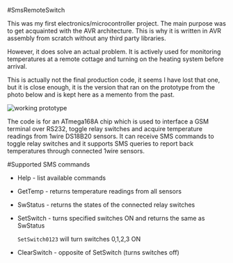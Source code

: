 #SmsRemoteSwitch

This was my first electronics/microcontroller project. The main purpose was to get acquainted with the AVR architecture. This is why it is written in AVR assembly from scratch without any third party libraries.

However, it does solve an actual problem. It is actively used for monitoring temperatures at a remote cottage and turning on the heating system before arrival.

This is actually not the final production code, it seems I have lost that one, but it is close enough, it is the version that ran on the prototype from the photo below and is kept here as a memento from the past.

![working prototype](https://raw.github.com/pingec/SmsRemoteSwitch/master/photo/prototype.jpg)

The code is for an ATmega168A chip which is used to interface a GSM terminal over RS232, toggle relay switches and acquire temperature readings from 1wire DS18B20 sensors. 
It can receive SMS commands to toggle relay switches and it supports SMS queries to report back temperatures through connected 1wire sensors.

#Supported SMS commands
- Help - list available commands
- GetTemp - returns temperature readings from all sensors
- SwStatus - returns the states of the connected relay switches
- SetSwitch - turns specified switches ON and returns the same as SwStatus 

  ```SetSwitch0123``` will turn switches 0,1,2,3 ON
- ClearSwitch - opposite of SetSwitch (turns switches off)


